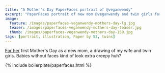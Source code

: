 ```yaml
---
title: "A Mother's Day PaperFaces portrait of @veganwendy"
excerpt: "PaperFaces portrait of new mom @veganwendy and twin girls for Mother's Day."
image: 
  feature: /images/paperfaces-veganwendy-mothers-day-lg.jpg
  teaser: /images/paperfaces-veganwendy-mothers-day-teaser.jpg
  thumb: /images/paperfaces-veganwendy-mothers-day-150.jpg
tags: [portrait, illustration, Paper by 53, twins]
---
```


[For her](http://2littlerosebuds.com) first Mother's Day as a new mom, a drawing of my wife and twin girls. Babies without faces kind of look extra creepy huh?

{% include boilerplate/paperfaces.html %}